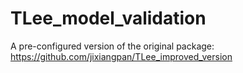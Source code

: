 # TLee_model_validation

A pre-configured version of the original package: https://github.com/jixiangpan/TLee_improved_version
